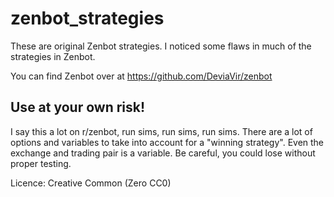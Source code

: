 # zenbot_strategies

These are original Zenbot strategies. I noticed some flaws in much of the strategies in Zenbot.

You can find Zenbot over at https://github.com/DeviaVir/zenbot

## Use at your own risk!

I say this a lot on r/zenbot, run sims, run sims, run sims. There are a lot of options and variables to take into account for a "winning strategy". Even the exchange and trading pair is a variable. Be careful, you could lose without proper testing.

Licence: Creative Common (Zero CC0)